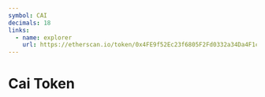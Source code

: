 ```yaml
---
symbol: CAI
decimals: 18
links:
  - name: explorer
    url: https://etherscan.io/token/0x4FE9f52Ec23f6805F2Fd0332a34Da4F1c135b024
---
```


# Cai Token
